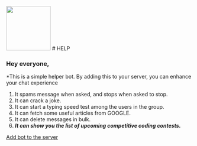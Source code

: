 <img src="https://user-images.githubusercontent.com/65284517/120174411-b073fc80-c222-11eb-8faa-722c28c6433e.PNG" height=120px width = 120px/>
# HELP

### Hey everyone, 

*This is a simple helper bot. By adding this to your server, you can enhance your chat experience

1. It spams message when asked, and stops when asked to stop.
2. It can crack a joke.
3. It can start a typing speed test among the users in the group.
4. It can fetch some useful articles from GOOGLE.
5. It can delete messages in bulk.
6. ***It can show you the list of upcoming competitive coding contests.*** 

[Add bot to the server](https://discord.com/api/oauth2/authorize?client_id=812696302055850075&permissions=0&scope=bot)
